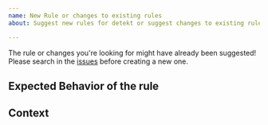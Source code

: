 ```yaml
---
name: New Rule or changes to existing rules
about: Suggest new rules for detekt or suggest changes to existing rules

---
```


The rule or changes you're looking for might have already been suggested!
Please search in the [issues](https://github.com/detekt/detekt/issues) before creating a new one.

## Expected Behavior of the rule
<!-- Explain the rule or changes to existing rules you're suggesting. -->
<!-- Be as detailed as possible and also provide code samples for the code that the rules should flag. -->

## Context
<!--- What are you trying to accomplish with this rule/change? -->
<!--- Providing context helps us come up with a solution that is most useful in the real world. -->
<!--- Please add links to official documentation or best practices such as code style guides if available. -->
